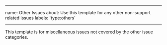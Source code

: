 <!-- markdownlint-disable -->
---
name: Other Issues
about: Use this template for any other non-support related issues
labels: 'type:others'

---

This template is for miscellaneous issues not covered by the other issue categories.